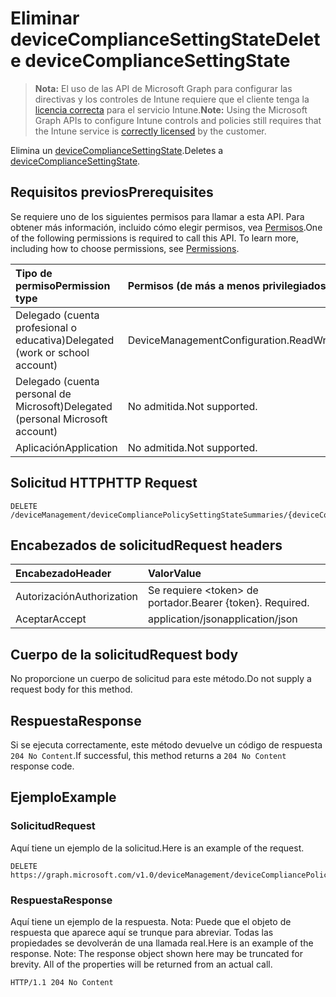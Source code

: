 # <a name="delete-devicecompliancesettingstate"></a><span data-ttu-id="f6dab-101">Eliminar deviceComplianceSettingState</span><span class="sxs-lookup"><span data-stu-id="f6dab-101">Delete deviceComplianceSettingState</span></span>

> <span data-ttu-id="f6dab-102">**Nota:** El uso de las API de Microsoft Graph para configurar las directivas y los controles de Intune requiere que el cliente tenga la [licencia correcta](https://go.microsoft.com/fwlink/?linkid=839381) para el servicio Intune.</span><span class="sxs-lookup"><span data-stu-id="f6dab-102">**Note:** Using the Microsoft Graph APIs to configure Intune controls and policies still requires that the Intune service is [correctly licensed](https://go.microsoft.com/fwlink/?linkid=839381) by the customer.</span></span>

<span data-ttu-id="f6dab-103">Elimina un [deviceComplianceSettingState](../resources/intune_deviceconfig_devicecompliancesettingstate.md).</span><span class="sxs-lookup"><span data-stu-id="f6dab-103">Deletes a [deviceComplianceSettingState](../resources/intune_deviceconfig_devicecompliancesettingstate.md).</span></span>
## <a name="prerequisites"></a><span data-ttu-id="f6dab-104">Requisitos previos</span><span class="sxs-lookup"><span data-stu-id="f6dab-104">Prerequisites</span></span>
<span data-ttu-id="f6dab-p101">Se requiere uno de los siguientes permisos para llamar a esta API. Para obtener más información, incluido cómo elegir permisos, vea [Permisos](../../../concepts/permissions_reference.md).</span><span class="sxs-lookup"><span data-stu-id="f6dab-p101">One of the following permissions is required to call this API. To learn more, including how to choose permissions, see [Permissions](../../../concepts/permissions_reference.md).</span></span>

|<span data-ttu-id="f6dab-107">Tipo de permiso</span><span class="sxs-lookup"><span data-stu-id="f6dab-107">Permission type</span></span>|<span data-ttu-id="f6dab-108">Permisos (de más a menos privilegiados)</span><span class="sxs-lookup"><span data-stu-id="f6dab-108">Permissions (from least to most privileged)</span></span>|
|:---|:---|
|<span data-ttu-id="f6dab-109">Delegado (cuenta profesional o educativa)</span><span class="sxs-lookup"><span data-stu-id="f6dab-109">Delegated (work or school account)</span></span>|<span data-ttu-id="f6dab-110">DeviceManagementConfiguration.ReadWrite.All</span><span class="sxs-lookup"><span data-stu-id="f6dab-110">DeviceManagementConfiguration.ReadWrite.All</span></span>|
|<span data-ttu-id="f6dab-111">Delegado (cuenta personal de Microsoft)</span><span class="sxs-lookup"><span data-stu-id="f6dab-111">Delegated (personal Microsoft account)</span></span>|<span data-ttu-id="f6dab-112">No admitida.</span><span class="sxs-lookup"><span data-stu-id="f6dab-112">Not supported.</span></span>|
|<span data-ttu-id="f6dab-113">Aplicación</span><span class="sxs-lookup"><span data-stu-id="f6dab-113">Application</span></span>|<span data-ttu-id="f6dab-114">No admitida.</span><span class="sxs-lookup"><span data-stu-id="f6dab-114">Not supported.</span></span>|

## <a name="http-request"></a><span data-ttu-id="f6dab-115">Solicitud HTTP</span><span class="sxs-lookup"><span data-stu-id="f6dab-115">HTTP Request</span></span>
<!-- {
  "blockType": "ignored"
}
-->
``` http
DELETE /deviceManagement/deviceCompliancePolicySettingStateSummaries/{deviceCompliancePolicySettingStateSummaryId}/deviceComplianceSettingStates/{deviceComplianceSettingStateId}
```

## <a name="request-headers"></a><span data-ttu-id="f6dab-116">Encabezados de solicitud</span><span class="sxs-lookup"><span data-stu-id="f6dab-116">Request headers</span></span>
|<span data-ttu-id="f6dab-117">Encabezado</span><span class="sxs-lookup"><span data-stu-id="f6dab-117">Header</span></span>|<span data-ttu-id="f6dab-118">Valor</span><span class="sxs-lookup"><span data-stu-id="f6dab-118">Value</span></span>|
|:---|:---|
|<span data-ttu-id="f6dab-119">Autorización</span><span class="sxs-lookup"><span data-stu-id="f6dab-119">Authorization</span></span>|<span data-ttu-id="f6dab-120">Se requiere &lt;token&gt; de portador.</span><span class="sxs-lookup"><span data-stu-id="f6dab-120">Bearer {token}. Required.</span></span>|
|<span data-ttu-id="f6dab-121">Aceptar</span><span class="sxs-lookup"><span data-stu-id="f6dab-121">Accept</span></span>|<span data-ttu-id="f6dab-122">application/json</span><span class="sxs-lookup"><span data-stu-id="f6dab-122">application/json</span></span>|

## <a name="request-body"></a><span data-ttu-id="f6dab-123">Cuerpo de la solicitud</span><span class="sxs-lookup"><span data-stu-id="f6dab-123">Request body</span></span>
<span data-ttu-id="f6dab-124">No proporcione un cuerpo de solicitud para este método.</span><span class="sxs-lookup"><span data-stu-id="f6dab-124">Do not supply a request body for this method.</span></span>

## <a name="response"></a><span data-ttu-id="f6dab-125">Respuesta</span><span class="sxs-lookup"><span data-stu-id="f6dab-125">Response</span></span>
<span data-ttu-id="f6dab-126">Si se ejecuta correctamente, este método devuelve un código de respuesta `204 No Content`.</span><span class="sxs-lookup"><span data-stu-id="f6dab-126">If successful, this method returns a `204 No Content` response code.</span></span>

## <a name="example"></a><span data-ttu-id="f6dab-127">Ejemplo</span><span class="sxs-lookup"><span data-stu-id="f6dab-127">Example</span></span>
### <a name="request"></a><span data-ttu-id="f6dab-128">Solicitud</span><span class="sxs-lookup"><span data-stu-id="f6dab-128">Request</span></span>
<span data-ttu-id="f6dab-129">Aquí tiene un ejemplo de la solicitud.</span><span class="sxs-lookup"><span data-stu-id="f6dab-129">Here is an example of the request.</span></span>
``` http
DELETE https://graph.microsoft.com/v1.0/deviceManagement/deviceCompliancePolicySettingStateSummaries/{deviceCompliancePolicySettingStateSummaryId}/deviceComplianceSettingStates/{deviceComplianceSettingStateId}
```

### <a name="response"></a><span data-ttu-id="f6dab-130">Respuesta</span><span class="sxs-lookup"><span data-stu-id="f6dab-130">Response</span></span>
<span data-ttu-id="f6dab-p102">Aquí tiene un ejemplo de la respuesta. Nota: Puede que el objeto de respuesta que aparece aquí se trunque para abreviar. Todas las propiedades se devolverán de una llamada real.</span><span class="sxs-lookup"><span data-stu-id="f6dab-p102">Here is an example of the response. Note: The response object shown here may be truncated for brevity. All of the properties will be returned from an actual call.</span></span>
``` http
HTTP/1.1 204 No Content
```



